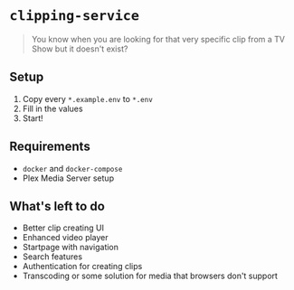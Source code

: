 # `clipping-service`

> You know when you are looking for that very specific clip from a TV Show but it doesn't exist?

## Setup

1. Copy every `*.example.env` to `*.env`
2. Fill in the values
3. Start!

## Requirements

- `docker` and `docker-compose`
- Plex Media Server setup

## What's left to do

- Better clip creating UI
- Enhanced video player
- Startpage with navigation
- Search features
- Authentication for creating clips
- Transcoding or some solution for media that browsers don't support
